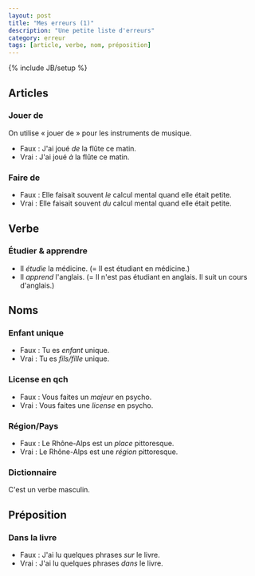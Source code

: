 ```yaml
---
layout: post
title: "Mes erreurs (1)"
description: "Une petite liste d'erreurs"
category: erreur
tags: [article, verbe, nom, préposition]
---
```

{% include JB/setup %}

Articles
---

### Jouer de

On utilise « jouer de » pour les instruments de musique.

- Faux : J'ai joué *de* la flûte ce matin.
- Vrai : J'ai joué *à* la flûte ce matin.

### Faire de

- Faux : Elle faisait souvent *le* calcul mental quand elle était
    petite.
- Vrai : Elle faisait souvent *du* calcul mental quand elle était
    petite.

Verbe
---

### Étudier & apprendre

- Il *étudie* la médicine.  (= Il est étudiant en médicine.)
- Il *apprend* l'anglais. (= Il n'est pas étudiant en anglais.  Il
suit un cours d'anglais.)

Noms
---

### Enfant unique

- Faux : Tu es *enfant* unique.
- Vrai : Tu es *fils/fille* unique.

### License en qch

- Faux : Vous faites un *majeur* en psycho.
- Vrai : Vous faites une *license* en psycho.

### Région/Pays

- Faux : Le Rhône-Alps est un *place* pittoresque.
- Vrai : Le Rhône-Alps est une *région* pittoresque.

### Dictionnaire

C'est un verbe masculin.

Préposition
---

### Dans la livre

- Faux : J'ai lu quelques phrases *sur* le livre.
- Vrai : J'ai lu quelques phrases *dans* le livre.
